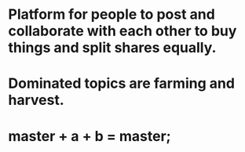 # Platform for people to post and collaborate with each other to buy things and split shares equally. 
# Dominated topics are farming and harvest.
# master + a + b = master;
